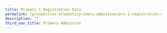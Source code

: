 ```yaml
---
title: Primary 1 Registration Data
permalink: /prospective-students/primary-admission/pri-1-registration-data/
description: ""
third_nav_title: Primary Admission
---
```

